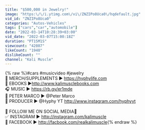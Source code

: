 ```yaml
---
title: "$500,000 in Jewelry!"
image: "https:\/\/i.ytimg.com\/vi\/ZNZIPo8Uca0\/hqdefault.jpg"
vid_id: "ZNZIPo8Uca0"
categories: "Autos-Vehicles"
tags: ["cars","car","automobile"]
date: "2022-03-14T10:28:39+03:00"
vid_date: "2022-03-07T15:00:18Z"
duration: "PT15M1S"
viewcount: "42087"
likeCount: "1940"
dislikeCount: ""
channel: "Kali Muscle"
---
```

{% raw %}#cars #musicvideo #jewelry<br />👕 MERCH/SUPPLEMENTS ▶︎ <a rel="nofollow" target="blank" href="https://hyphylife.com">https://hyphylife.com</a><br />📕 EBOOKS ▶︎<a rel="nofollow" target="blank" href="http://www.kalimusclebooks.com">http://www.kalimusclebooks.com</a><br />🎧 MUSIC ▶︎ <a rel="nofollow" target="blank" href="https://rb.gy/er1mde">https://rb.gy/er1mde</a><br />💎 PETER MARCO ▶︎ @Peter Marco <br />🎥 PRODUCER ▶︎ @Hyphy YT <a rel="nofollow" target="blank" href="http://www.instagram.com/hyphyyt">http://www.instagram.com/hyphyyt</a><br /><br />🔻 FOLLOW ME ON SOCIAL MEDIA🔻<br />✅ INSTAGRAM ▶︎ <a rel="nofollow" target="blank" href="http://instagram.com/kalimuscle">http://instagram.com/kalimuscle</a><br />🔵 FACEBOOK ▶︎ <a rel="nofollow" target="blank" href="http://facbook.com/realkalimuscle">http://facbook.com/realkalimuscle</a>{% endraw %}
